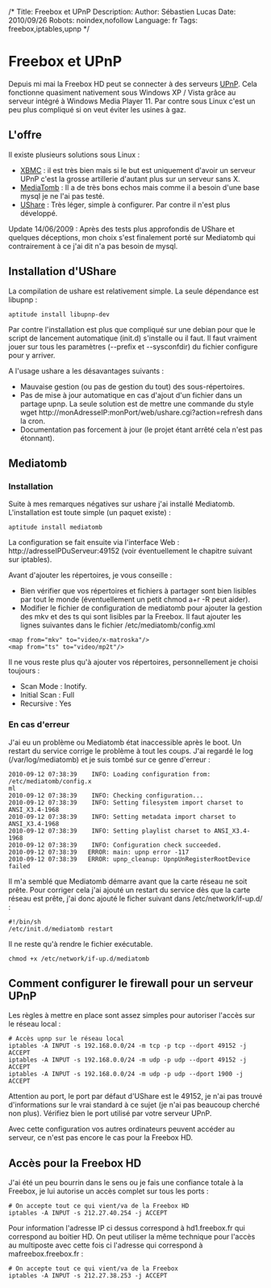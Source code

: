 /*
Title: Freebox et UPnP
Description: 
Author: Sébastien Lucas
Date: 2010/09/26
Robots: noindex,nofollow
Language: fr
Tags: freebox,iptables,upnp
*/
# Freebox et UPnP

Depuis mi mai la Freebox HD peut se connecter à des serveurs [UPnP](http://fr.wikipedia.org/wiki/Special:Search?search=UPnP). Cela fonctionne quasiment nativement sous Windows XP / Vista grâce au serveur intégré à Windows Media Player 11. Par contre sous Linux c'est un peu plus compliqué si on veut éviter les usines à gaz.

## L'offre

Il existe plusieurs solutions sous Linux :
*	[XBMC](http://www.xbmc.org) : il est très bien mais si le but est uniquement d'avoir un serveur UPnP c'est la grosse artillerie d'autant plus sur un serveur sans X.
*	[MediaTomb](http://mediatomb.cc) : Il a de très bons echos mais comme il a besoin d'une base mysql je ne l'ai pas testé.
*	[UShare](http://ushare.geexbox.org/) : Très léger, simple à configurer. Par contre il n'est plus développé.

Update 14/06/2009 :
Après des tests plus approfondis de UShare et quelques déceptions, mon choix s'est finalement porté sur Mediatomb qui contrairement à ce j'ai dit n'a pas besoin de mysql.

## Installation d'UShare

La compilation de ushare est relativement simple. La seule dépendance est libupnp :

```
aptitude install libupnp-dev
```

Par contre l'installation est plus que compliqué sur une debian pour que le script de lancement automatique (init.d) s'installe ou il faut. Il faut vraiment jouer sur tous les paramètres (--prefix et --sysconfdir) du fichier configure pour y arriver.

A l'usage ushare a les désavantages suivants :
*	Mauvaise gestion (ou pas de gestion du tout) des sous-répertoires.
*	Pas de mise à jour automatique en cas d'ajout d'un fichier dans un partage upnp. La seule solution est de mettre une commande du style wget http://monAdresseIP:monPort/web/ushare.cgi?action=refresh dans la cron.
*	Documentation pas forcement à jour (le projet étant arrêté cela n'est pas étonnant).

## Mediatomb

### Installation
Suite à mes remarques négatives sur ushare j'ai installé Mediatomb. L'installation est toute simple (un paquet existe) :

```
aptitude install mediatomb
```

La configuration se fait ensuite via l'interface Web : http://adresseIPDuServeur:49152 (voir éventuellement le chapitre suivant sur iptables).

Avant d'ajouter les répertoires, je vous conseille : 
*	Bien vérifier que vos répertoires et fichiers à partager sont bien lisibles par tout le monde (éventuellement un petit chmod a+r -R peut aider).
*	Modifier le fichier de configuration de mediatomb pour ajouter la gestion des mkv et des ts qui sont lisibles par la Freebox. Il faut ajouter les lignes suivantes dans le fichier /etc/mediatomb/config.xml

```
<map from="mkv" to="video/x-matroska"/>
<map from="ts" to="video/mp2t"/>
```

Il ne vous reste plus qu'à ajouter vos répertoires, personnellement je choisi toujours :
*	Scan Mode : Inotify.
*	Initial Scan : Full
*	Recursive : Yes

### En cas d'erreur

J'ai eu un problème ou Mediatomb état inaccessible après le boot. Un restart du service corrige le problème à tout les coups. J'ai regardé le log (/var/log/mediatomb) et je suis tombé sur ce genre d'erreur :
```
2010-09-12 07:38:39    INFO: Loading configuration from: /etc/mediatomb/config.x
ml
2010-09-12 07:38:39    INFO: Checking configuration...
2010-09-12 07:38:39    INFO: Setting filesystem import charset to ANSI_X3.4-1968
2010-09-12 07:38:39    INFO: Setting metadata import charset to ANSI_X3.4-1968
2010-09-12 07:38:39    INFO: Setting playlist charset to ANSI_X3.4-1968
2010-09-12 07:38:39    INFO: Configuration check succeeded.
2010-09-12 07:38:39   ERROR: main: upnp error -117
2010-09-12 07:38:39   ERROR: upnp_cleanup: UpnpUnRegisterRootDevice failed
```
Il m'a semblé que Mediatomb démarre avant que la carte réseau ne soit prête. Pour corriger cela j'ai ajouté un restart du service dès que la carte réseau est prête, j'ai donc ajouté le ficher suivant dans /etc/network/if-up.d/ :
```-
#!/bin/sh
/etc/init.d/mediatomb restart
```
Il ne reste qu'à rendre le fichier exécutable.
```
chmod +x /etc/network/if-up.d/mediatomb
```

## Comment configurer le firewall pour un serveur UPnP

Les règles à mettre en place sont assez simples pour autoriser l'accès sur le réseau local :

```
# Accès upnp sur le réseau local
iptables -A INPUT -s 192.168.0.0/24 -m tcp -p tcp --dport 49152 -j ACCEPT
iptables -A INPUT -s 192.168.0.0/24 -m udp -p udp --dport 49152 -j ACCEPT
iptables -A INPUT -s 192.168.0.0/24 -m udp -p udp --dport 1900 -j ACCEPT
```

Attention au port, le port par défaut d'UShare est le 49152, je n'ai pas trouvé d'informations sur le vrai standard à ce sujet (je n'ai pas beaucoup cherché non plus). Vérifiez bien le port utilisé par votre serveur UPnP.

Avec cette configuration vos autres ordinateurs peuvent accéder au serveur, ce n'est pas encore le cas pour la Freebox HD.

## Accès pour la Freebox HD

J'ai été un peu bourrin dans le sens ou je fais une confiance totale à la Freebox, je lui autorise un accès complet sur tous les ports :

```
# On accepte tout ce qui vient/va de la Freebox HD
iptables -A INPUT -s 212.27.40.254 -j ACCEPT
```

Pour information l'adresse IP ci dessus correspond à hd1.freebox.fr qui correspond au boitier HD. On peut utiliser la même technique pour l'accès au multiposte avec cette fois ci l'adresse qui correspond à mafreebox.freebox.fr :

```
# On accepte tout ce qui vient/va de la Freebox
iptables -A INPUT -s 212.27.38.253 -j ACCEPT
```

